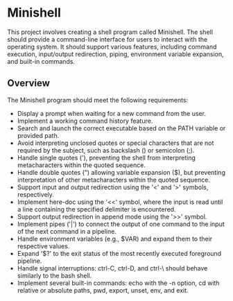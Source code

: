 # Minishell

This project involves creating a shell program called Minishell. The shell should provide a command-line interface for users to interact with the operating system. It should support various features, including command execution, input/output redirection, piping, environment variable expansion, and built-in commands.

## Overview

The Minishell program should meet the following requirements:

- Display a prompt when waiting for a new command from the user.
- Implement a working command history feature.
- Search and launch the correct executable based on the PATH variable or provided path.
- Avoid interpreting unclosed quotes or special characters that are not required by the subject, such as backslash (\) or semicolon (;).
- Handle single quotes ('), preventing the shell from interpreting metacharacters within the quoted sequence.
- Handle double quotes (") allowing variable expansion ($), but preventing interpretation of other metacharacters within the quoted sequence.
- Support input and output redirection using the '<' and '>' symbols, respectively.
- Implement here-doc using the '<<' symbol, where the input is read until a line containing the specified delimiter is encountered.
- Support output redirection in append mode using the '>>' symbol.
- Implement pipes ('|') to connect the output of one command to the input of the next command in a pipeline.
- Handle environment variables (e.g., $VAR) and expand them to their respective values.
- Expand '$?' to the exit status of the most recently executed foreground pipeline.
- Handle signal interruptions: ctrl-C, ctrl-D, and ctrl-\ should behave similarly to the bash shell.
- Implement several built-in commands: echo with the -n option, cd with relative or absolute paths, pwd, export, unset, env, and exit.
